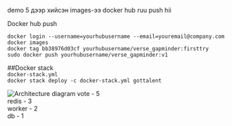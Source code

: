 demo 5 дээр хийсэн images-ээ docker hub ruu push hii


Docker hub push
```
docker login --username=yourhubusername --email=youremail@company.com
docker images
docker tag bb38976d03cf yourhubusername/verse_gapminder:firsttry
sudo docker push yourhubusername/verse_gapminder:v1

```

##Docker stack  
`docker-stack.yml`  
`docker stack deploy -c docker-stack.yml gottalent`

![Architecture diagram](https://s3-ap-southeast-1.amazonaws.com/fibo-resources/cluster.png)
vote - 5  
redis - 3  
worker - 2  
db - 1